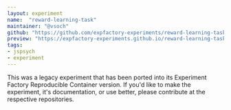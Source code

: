 ```yaml
---
layout: experiment
name:  "reward-learning-task"
maintainer: "@vsoch"
github: "https://github.com/expfactory-experiments/reward-learning-task"
preview: "https://expfactory-experiments.github.io/reward-learning-task"
tags:
- jspsych
- experiment
---
```


This was a legacy experiment that has been ported into its Experiment Factory Reproducible Container version. If you'd like to make the experiment, it's documentation, or use better, please contribute at the respective repositories.
